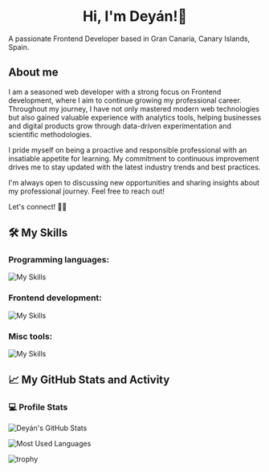 <h1 align="center">Hi, I'm Deyán!🦇</h1>

A passionate Frontend Developer based in Gran Canaria, Canary Islands, Spain.

## About me

I am a seasoned web developer with a strong focus on Frontend development, where I aim to continue growing my professional career. Throughout my journey, I have not only mastered modern web technologies but also gained valuable experience with analytics tools, helping businesses and digital products grow through data-driven experimentation and scientific methodologies.

I pride myself on being a proactive and responsible professional with an insatiable appetite for learning. My commitment to continuous improvement drives me to stay updated with the latest industry trends and best practices.

I'm always open to discussing new opportunities and sharing insights about my professional journey. Feel free to reach out!

Let's connect! 👋🏽

## 🛠️ My Skills

### Programming languages:

![My Skills](https://go-skill-icons.vercel.app/api/icons?i=javascript,typescript,php)

### Frontend development:

![My Skills](https://go-skill-icons.vercel.app/api/icons?i=react,redux,svelte,html,css,sass,materialui,vite,rollupjs,nodejs,jest,vitest,cypress,playwright,webflow,wordpress)

### Misc tools:

![My Skills](https://go-skill-icons.vercel.app/api/icons?i=git,github,githubactions,bitbucket,vscode,figma,jira,notion,slack,teams)

## 📈 My GitHub Stats and Activity

### 💻 Profile Stats

![Deyán's GitHub Stats](https://github-readme-stats.vercel.app/api?username=deyanfgsdev&theme=tokyonight&show_icons=true)

![Most Used Languages](https://github-readme-stats.vercel.app/api/top-langs/?username=deyanfgsdev&layout=compact&theme=algolia)

![trophy](https://github-profile-trophy.vercel.app/?username=deyanfgsdev&theme=onedark)

